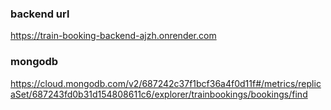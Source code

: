 ### backend url
https://train-booking-backend-ajzh.onrender.com

### mongodb 
https://cloud.mongodb.com/v2/687242c37f1bcf36a4f0d11f#/metrics/replicaSet/687243fd0b31d154808611c6/explorer/trainbookings/bookings/find
